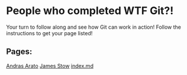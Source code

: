# People who completed WTF Git?!
Your turn to follow along and see how Git can work in action! Follow the instructions to get your page listed!

## Pages:  
[Andras Arato](/members/AndrasArato)
[James Stow](/members/JamesStow)
[index.md](/members/Steph)
